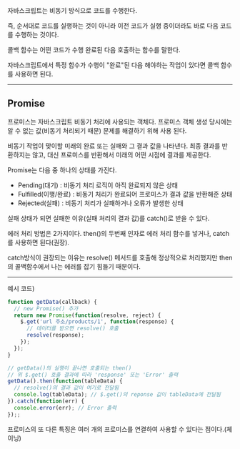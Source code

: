 자바스크립트는 비동기 방식으로 코드를 수행한다.

즉, 순서대로 코드를 실행하는 것이 아니라 이전 코드가 실행 중이더라도 바로 다음 코드를 수행하는 것이다.

콜백 함수는 어떤 코드가 수행 완료된 다음 호출하는 함수를 말한다.

자바스크립트에서 특정 함수가 수행이 "완료"된 다음 해야하는 작업이 있다면 콜백 함수를 사용하면 된다.

---

## Promise

프로미스는 자바스크립트 비동기 처리에 사용되는 객체다. 프로미스 객체 생성 당시에는 알 수 없는 값(비동기 처리되기 때문) 문제를 해결하기 위해 사용 된다.

비동기 작업이 맞이할 미래의 완료 또는 실패와 그 결과 값을 나타낸다. 최종 결과를 반환하지는 않고, 대신 프로미스를 반환해서 미래의 어떤 시점에 결과를 제공한다.

Promise는 다음 중 하나의 상태를 가진다.

- Pending(대기) : 비동기 처리 로직이 아직 완료되지 않은 상태
- Fulfilled(이행/완료) : 비동기 처리가 완료되어 프로미스가 결과 값을 반환해준 상태
- Rejected(실패) : 비동기 처리가 실패하거나 오류가 발생한 상태

실패 상태가 되면 실패한 이유(실패 처리의 결과 값)를 catch()로 받을 수 있다.

에러 처리 방법은 2가지이다. then()의 두번째 인자로 에러 처리 함수를 넣거나, catch를 사용하면 된다(권장). 

catch방식이 권장되는 이유는 resolve() 메서드를 호출해 정상적으로 처리했지만 then의 콜백함수에서 나는 에러를 잡기 힘들기 때문이다.

---

예시 코드)

```javascript
function getData(callback) {
  // new Promise() 추가
  return new Promise(function(resolve, reject) {
    $.get('url 주소/products/1', function(response) {
      // 데이터를 받으면 resolve() 호출
      resolve(response);
    });
  });
}

// getData()의 실행이 끝나면 호출되는 then()
// 위 $.get() 호출 결과에 따라 'response' 또는 'Error' 출력
getData().then(function(tableData) {
  // resolve()의 결과 값이 여기로 전달됨
  console.log(tableData); // $.get()의 reponse 값이 tableData에 전달됨
}).catch(function(err) {
  console.error(err); // Error 출력
});;
```

프로미스의 또 다른 특징은 여러 개의 프로미스를 연결하여 사용할 수 있다는 점이다.(체이닝)
